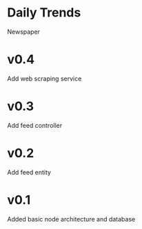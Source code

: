 # Daily Trends
Newspaper

# v0.4
Add web scraping service

# v0.3
Add feed controller

# v0.2
Add feed entity

# v0.1
Added basic node architecture and database